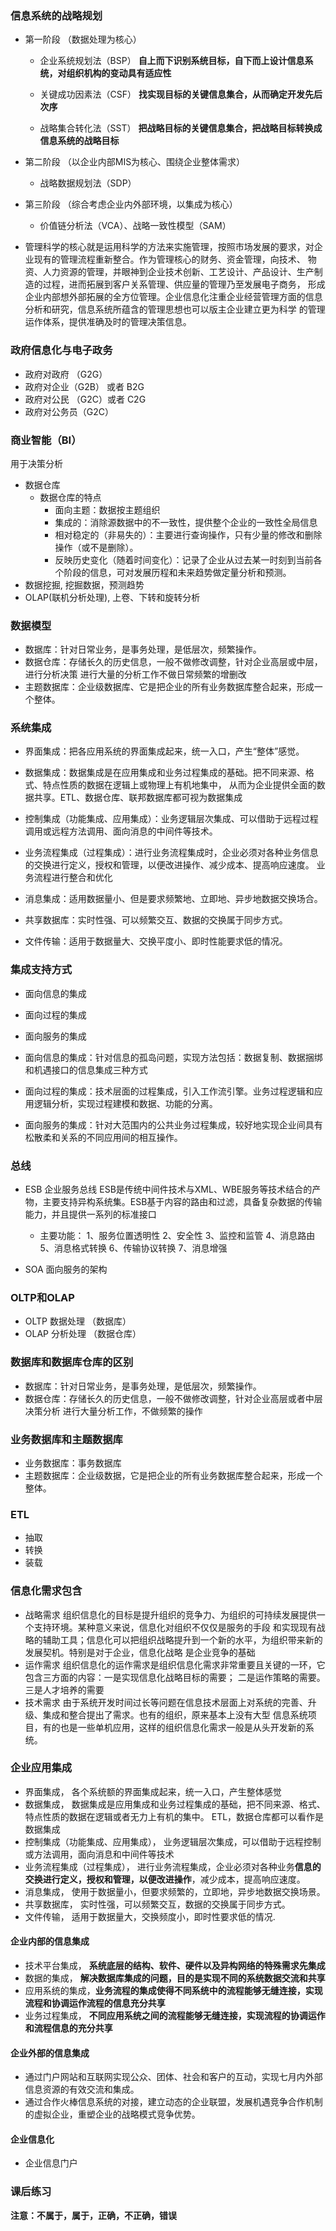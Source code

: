  ### 信息系统的战略规划

* 第一阶段 （数据处理为核心）
  * 企业系统规划法（BSP）
    **自上而下识别系统目标，自下而上设计信息系统，对组织机构的变动具有适应性**
    
  * 关键成功因素法（CSF）
    **找实现目标的关键信息集合，从而确定开发先后次序**
    
  * 战略集合转化法（SST）
    **把战略目标的关键信息集合，把战略目标转换成信息系统的战略目标**
   
* 第二阶段 （以企业内部MIS为核心、围绕企业整体需求）
  * 战略数据规划法（SDP）

* 第三阶段  （综合考虑企业内外部环境，以集成为核心）
  * 价值链分析法（VCA）、战略一致性模型（SAM）

* 管理科学的核心就是运用科学的方法来实施管理，按照市场发展的要求，对企业现有的管理流程重新整合。作为管理核心的财务、资金管理，向技术、
物资、人力资源的管理，并眼神到企业技术创新、工艺设计、产品设计、生产制造的过程，进而拓展到客户关系管理、供应量的管理乃至发展电子商务，
形成企业内部想外部拓展的全方位管理。企业信息化注重企业经营管理方面的信息分析和研究，信息系统所蕴含的管理思想也可以版主企业建立更为科学
的管理运作体系，提供准确及时的管理决策信息。
 
### 政府信息化与电子政务

* 政府对政府 （G2G）
* 政府对企业（G2B） 或者 B2G
* 政府对公民 （G2C）或者 C2G
* 政府对公务员（G2C）

### 商业智能（BI）
用于决策分析
* 数据仓库
  * 数据仓库的特点
     * 面向主题：数据按主题组织
     * 集成的：消除源数据中的不一致性，提供整个企业的一致性全局信息
     * 相对稳定的（非易失的）：主要进行查询操作，只有少量的修改和删除操作（或不是删除）。
     * 反映历史变化（随着时间变化）：记录了企业从过去某一时刻到当前各个阶段的信息，可对发展历程和未来趋势做定量分析和预测。
* 数据挖掘, 挖掘数据，预测趋势
* OLAP(联机分析处理), 上卷、下转和旋转分析
 
### 数据模型
* 数据库：针对日常业务，是事务处理，是低层次，频繁操作。
* 数据仓库：存储长久的历史信息，一般不做修改调整，针对企业高层或中层，进行分析决策
 进行大量的分析工作不做日常频繁的增删改
* 主题数据库：企业级数据库、它是把企业的所有业务数据库整合起来，形成一个整体。

### 系统集成 

* 界面集成：把各应用系统的界面集成起来，统一入口，产生“整体”感觉。
* 数据集成：数据集成是在应用集成和业务过程集成的基础。把不同来源、格式、特点性质的数据在逻辑上或物理上有机地集中，
从而为企业提供全面的数据共享。ETL、数据仓库、联邦数据库都可视为数据集成
* 控制集成（功能集成、应用集成）：业务逻辑层次集成、可以借助于远程过程调用或远程方法调用、面向消息的中间件等技术。
* 业务流程集成（过程集成）：进行业务流程集成时，企业必须对各种业务信息的交换进行定义，授权和管理，以便改进操作、减少成本、提高响应速度。
业务流程进行整合和优化

* 消息集成：适用数据量小、但是要求频繁地、立即地、异步地数据交换场合。
* 共享数据库：实时性强、可以频繁交互、数据的交换属于同步方式。
* 文件传输：适用于数据量大、交换平度小、即时性能要求低的情况。

### 集成支持方式
* 面向信息的集成
* 面向过程的集成
* 面向服务的集成

* 面向信息的集成：针对信息的孤岛问题，实现方法包括：数据复制、数据捆绑和机遇接口的信息集成三种方式
* 面向过程的集成：技术层面的过程集成，引入工作流引擎。业务过程逻辑和应用逻辑分析，实现过程建模和数据、功能的分离。
* 面向服务的集成：针对大范围内的公共业务过程集成，较好地实现企业间具有松散柔和关系的不同应用间的相互操作。

### 总线
* ESB 企业服务总线
  ESB是传统中间件技术与XML、WBE服务等技术结合的产物，主要支持异构系统集。ESB基于内容的路由和过滤，具备复杂数据的传输
能力，并且提供一系列的标准接口
  * 主要功能：
    1、服务位置透明性
    2、安全性
    3、监控和监管
    4、消息路由
    5、消息格式转换
    6、传输协议转换
    7、消息增强
    
* SOA 面向服务的架构

### OLTP和OLAP
* OLTP 数据处理 （数据库）
* OLAP 分析处理 （数据仓库）

### 数据库和数据库仓库的区别
* 数据库：针对日常业务，是事务处理，是低层次，频繁操作。
* 数据仓库：存储长久的历史信息，一般不做修改调整，针对企业高层或者中层决策分析
进行大量分析工作，不做频繁的操作

### 业务数据库和主题数据库
* 业务数据库：事务数据库
* 主题数据库：企业级数据，它是把企业的所有业务数据库整合起来，形成一个整体。

### ETL
* 抽取
* 转换
* 装载

### 信息化需求包含
* 战略需求
组织信息化的目标是提升组织的竞争力、为组织的可持续发展提供一个支持环境。某种意义来说，信息化对组织不仅仅是服务的手段
和实现现有战略的辅助工具；信息化可以把组织战略提升到一个新的水平，为组织带来新的发展契机。特别是对于企业，信息化战略
是企业竞争的基础
* 运作需求
组织信息化的运作需求是组织信息化需求非常重要且关键的一环，它包含三方面的内容：一是实现信息化战略目标的需要；
二是运作策略的需要。三是人才培养的需要
* 技术需求
由于系统开发时间过长等问题在信息技术层面上对系统的完善、升级、集成和整合提出了需求。也有的组织，原来基本上没有大型
信息系统项目，有的也是一些单机应用，这样的组织信息化需求一般是从头开发新的系统。


### 企业应用集成
* 界面集成， 各个系统额的界面集成起来，统一入口，产生整体感觉
* 数据集成， 数据集成是应用集成和业务过程集成的基础，把不同来源、格式、特点性质的数据在逻辑或者无力上有机的集中。
ETL，数据仓库都可以看作是数据集成
* 控制集成（功能集成、应用集成）， 业务逻辑层次集成，可以借助于远程控制或方法调用，面向消息和中间件等技术
* 业务流程集成（过程集成）， 进行业务流程集成，企业必须对各种业务**信息的交换进行定义，授权和管理，以便改进操作**，减少成本，提高响应速度。
* 消息集成， 使用于数据量小，但要求频繁的，立即地，异步地数据交换场景。
* 共享数据库， 实时性强，可以频繁交互，数据的交换属于同步方式。
* 文件传输， 适用于数据量大，交换频度小，即时性要求低的情况.

#### 企业内部的信息集成
* 技术平台集成， **系统底层的结构、软件、硬件以及异构网络的特殊需求先集成**
* 数据的集成， **解决数据库集成的问题，目的是实现不同的系统数据交流和共享**
* 应用系统的集成，**业务流程的集成使得不同系统中的流程能够无缝连接，实现流程和协调运作流程的信息充分共享**
* 业务过程集成， **不同应用系统之间的流程能够无缝连接，实现流程的协调运作和流程信息的充分共享**

#### 企业外部的信息集成
* 通过门户网站和互联网实现公众、团体、社会和客户的互动，实现七月内外部信息资源的有效交流和集成。
* 通过合作火棒信息系统的对接，建立动态的企业联盟，发展机遇竞争合作机制的虚拟企业，重塑企业的战略模式竞争优势。

#### 企业信息化

* 企业信息门户
  

### 课后练习

**注意：不属于，属于，正确，不正确，错误**